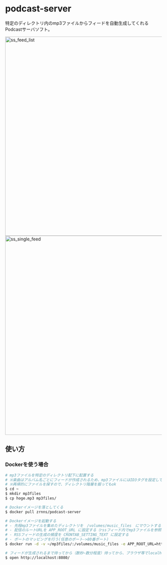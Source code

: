 # podcast-server

特定のディレクトリ内のmp3ファイルからフィードを自動生成してくれるPodcastサーバソフト。

<img width="640" alt="ss_feed_list" src="https://user-images.githubusercontent.com/5319256/136659235-f189cad4-e8e0-4225-a726-add6af52f5d0.png">
<img width="640" alt="ss_single_feed" src="https://user-images.githubusercontent.com/5319256/136659238-5739f6fb-e84b-497f-8ede-32406ba56d99.png">

## 使い方

### Dockerを使う場合

```sh
# mp3ファイルを特定のディレクトリ配下に配置する
# ※楽曲はアルバム名ごとにフィードが作成されるため、mp3ファイルにはID3タグを設定しておくこと
# ※再帰的にファイルを探すので、ディレクトリ階層を掘ってもok
$ cd ~
$ mkdir mp3files
$ cp hoge.mp3 mp3files/

# Dockerイメージを落としてくる
$ docker pull zrnns/podcast-server

# Dockerイメージを起動する
# - 先程mp3ファイルを集めたディレクトリを　/volumes/music_files　にマウントする
# - 配信のルートURLを APP_ROOT_URL に設定する（rssフィード内でmp3ファイルを参照する際必要となる）
# - RSSフィードの生成の頻度を CRONTAB_SETTING_TEXT に設定する
# - ポートのマッピングを行う(任意のポート->80番ポート)
$ docker run -d -v ~/mp3files/:/volumes/music_files -e APP_ROOT_URL=http://localhost:8080/ -e CRONTAB_SETTING_TEXT="*/15 * * * *" -p 8080:80 zrnns/podcast-server

# フィードが生成されるまで待ってから（数秒~数分程度）待ってから、ブラウザ等でlocalhost:8080 にアクセスすると、フィードが生成されている。
$ open http://localhost:8080/
```
